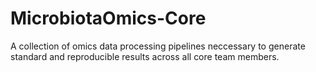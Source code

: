 # MicrobiotaOmics-Core
A collection of omics data processing pipelines neccessary to generate standard and reproducible results across all core team members.

